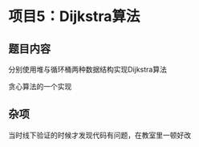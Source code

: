 # 项目5：Dijkstra算法

## 题目内容

分别使用堆与循环桶两种数据结构实现Dijkstra算法

贪心算法的一个实现

## 杂项

当时线下验证的时候才发现代码有问题，在教室里一顿好改